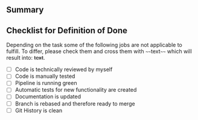 ## Summary

## Checklist for Definition of Done

Depending on the task some of the following jobs are not applicable to fulfill. To differ, please check them and cross them with `~~`text`~~` which will result into: ~~text~~.

* [ ] Code is technically reviewed by myself
* [ ] Code is manually tested
* [ ] Pipeline is running green
* [ ] Automatic tests for new functionality are created
* [ ] Documentation is updated
* [ ] Branch is rebased and therefore ready to merge
* [ ] Git History is clean
